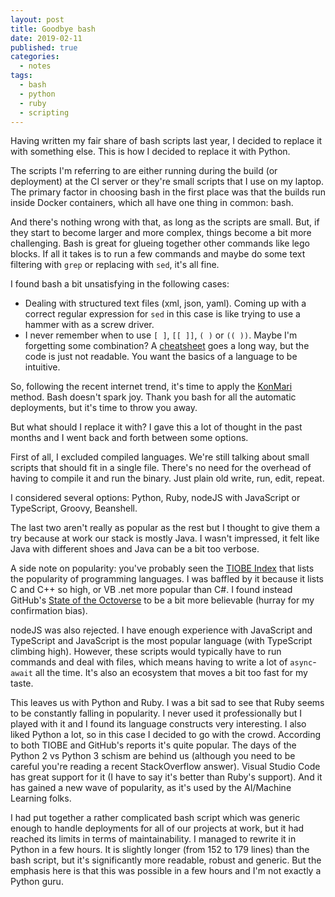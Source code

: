 ```yaml
---
layout: post
title: Goodbye bash
date: 2019-02-11
published: true
categories:
  - notes
tags:
  - bash
  - python
  - ruby
  - scripting
---
```


Having written my fair share of bash scripts last year, I decided to replace it with something else. This is how I decided to replace it with Python.

The scripts I'm referring to are either running during the build (or deployment) at
the CI server or they're small scripts that I use on my laptop. The primary factor
in choosing bash in the first place was that the builds run inside Docker containers,
which all have one thing in common: bash.

And there's nothing wrong with that, as long as the scripts are small. But, if they start
to become larger and more complex, things become a bit more challenging. Bash is great for glueing together other commands like lego blocks. If all it takes is to run a few
commands and maybe do some text filtering with `grep` or replacing with `sed`, it's all fine.

I found bash a bit unsatisfying in the following cases:

- Dealing with structured text files (xml, json, yaml). Coming up with a correct
  regular expression for `sed` in this case is like trying to use a hammer with as a
  screw driver.
- I never remember when to use `[ ]`, `[[ ]]`, `( )` or `(( ))`. Maybe I'm
  forgetting some combination? A [cheatsheet](https://devhints.io/bash) goes a
  long way, but the code is just not readable. You want the basics of a language to
  be intuitive.

So, following the recent internet trend, it's time to apply the [KonMari](https://en.wikipedia.org/wiki/Marie_Kondo) method. Bash doesn't spark joy. Thank you bash for
all the automatic deployments, but it's time to throw you away.

But what should I replace it with? I gave this a lot of thought in the past months and I went back and forth between some options.

First of all, I excluded compiled languages. We're still talking about small scripts that
should fit in a single file. There's no need for the overhead of having to compile it
and run the binary. Just plain old write, run, edit, repeat.

I considered several options: Python, Ruby, nodeJS with JavaScript or TypeScript, Groovy, Beanshell.

The last two aren't really as popular as the rest but I thought to give them a try
because at work our stack is mostly Java. I wasn't impressed, it felt like Java with
different shoes and Java can be a bit too verbose.

A side note on popularity: you've probably seen the [TIOBE Index](https://www.tiobe.com/tiobe-index/) that lists the popularity of programming languages. I was baffled by it
because it lists C and C++ so high, or VB .net more popular than C#. I found instead
GitHub's [State of the Octoverse](https://octoverse.github.com/projects) to be a bit
more believable (hurray for my confirmation bias).

nodeJS was also rejected. I have enough experience with JavaScript and TypeScript
and JavaScript is the most popular language (with TypeScript climbing high). However,
these scripts would typically have to run commands and deal with files, which means
having to write a lot of `async`-`await` all the time. It's also an ecosystem that
moves a bit too fast for my taste.

This leaves us with Python and Ruby. I was a bit sad to see that Ruby seems to
be constantly falling in popularity. I never used it professionally but I played
with it and I found its language constructs very interesting. I also liked
Python a lot, so in this case I decided to go with the crowd. According to both
TIOBE and GitHub's reports it's quite popular. The days of the Python 2 vs
Python 3 schism are behind us (although you need to be careful you're reading a
recent StackOverflow answer). Visual Studio Code has great support for it (I
have to say it's better than Ruby's support). And it has gained a new wave of
popularity, as it's used by the AI/Machine Learning folks.

I had put together a rather complicated bash script which was generic enough to
handle deployments for all of our projects at work, but it had reached its
limits in terms of maintainability. I managed to rewrite it in Python in a few
hours. It is slightly longer (from 152 to 179 lines) than the bash script, but
it's significantly more readable, robust and generic. But the emphasis here is
that this was possible in a few hours and I'm not exactly a Python guru.
